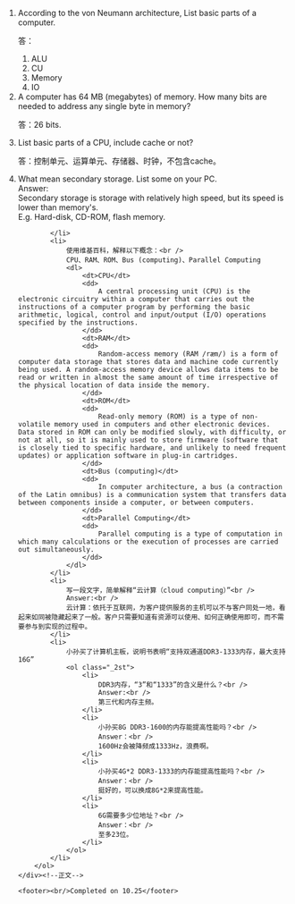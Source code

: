 <html lang="en">

<head>
	<meta charset="utf-8" />
	<title>作业6</title>
	<link type="text/css" href="homework.css" rel="stylesheet" media="screen" />
</head>

<body>
	<div id="content"><!--正文-->
		<ol class="_1st">
			<li>According to the von Neumann architecture, List basic parts of a computer.<br />
				<p>答：</p>
				<ol class="_2st">
					<li>ALU</li>
					<li>CU</li>
					<li>Memory</li>
					<li>IO</li>
				</ol>
			</li>
			<li>
				A computer has 64 MB (megabytes) of memory. How many bits are needed to address any single byte in memory?<br />
				<p>答：26 bits.</p>
			</li>
			<li>
				List basic parts of a CPU, include cache or not?<br />
				<p>答：控制单元、运算单元、存储器、时钟，不包含cache。</p>
			</li>
			<li>
				What mean secondary storage. List some on your PC.<br />
				Answer:<br />
				Secondary storage is storage with relatively high speed, but its speed is lower than memory's.<br />
				E.g. Hard-disk, CD-ROM, flash memory.

			</li>
			<li>
				使用维基百科，解释以下概念：<br />
				CPU、RAM、ROM、Bus (computing)、Parallel Computing
				<dl>
					<dt>CPU</dt>
					<dd>
						A central processing unit (CPU) is the electronic circuitry within a computer that carries out the instructions of a computer program by performing the basic arithmetic, logical, control and input/output (I/O) operations specified by the instructions.
					</dd>
					<dt>RAM</dt>
					<dd>
						Random-access memory (RAM /ræm/) is a form of computer data storage that stores data and machine code currently being used. A random-access memory device allows data items to be read or written in almost the same amount of time irrespective of the physical location of data inside the memory.
					</dd>
					<dt>ROM</dt>
					<dd>
						Read-only memory (ROM) is a type of non-volatile memory used in computers and other electronic devices. Data stored in ROM can only be modified slowly, with difficulty, or not at all, so it is mainly used to store firmware (software that is closely tied to specific hardware, and unlikely to need frequent updates) or application software in plug-in cartridges.
					</dd>
					<dt>Bus (computing)</dt>
					<dd>
						In computer architecture, a bus (a contraction of the Latin omnibus) is a communication system that transfers data between components inside a computer, or between computers.
					</dd>
					<dt>Parallel Computing</dt>
					<dd>
						Parallel computing is a type of computation in which many calculations or the execution of processes are carried out simultaneously.
					</dd>
				</dl>
			</li>
			<li>
				写一段文字，简单解释“云计算（cloud computing）”<br />
				Answer:<br />
				云计算：依托于互联网，为客户提供服务的主机可以不与客户同处一地，看起来如同被隐藏起来了一般。客户只需要知道有资源可以使用、如何正确使用即可，而不需要参与到实现的过程中。
			</li>
			<li>
				小孙买了计算机主板，说明书表明“支持双通道DDR3-1333内存，最大支持16G”
				<ol class="_2st">
					<li>
						DDR3内存，“3”和“1333”的含义是什么？<br />
						Answer:<br />
						第三代和内存主频。
					</li>
					<li>
						小孙买8G DDR3-1600的内存能提高性能吗？<br />
						Answer：<br />
						1600Hz会被降频成1333Hz，浪费啊。
					</li>
					<li>
						小孙买4G*2 DDR3-1333的内存能提高性能吗？<br />
						Answer：<br />
						挺好的，可以换成8G*2来提高性能。
					</li>
					<li>
						6G需要多少位地址？<br />
						Answer：<br />
						至多23位。
					</li>
				</ol>
			</li>
		</ol>
	</div><!--正文-->

	<footer><br/>Completed on 10.25</footer>
</body>
</html>
